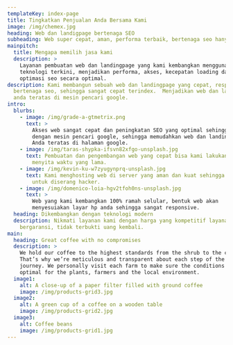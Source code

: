 ```yaml
---
templateKey: index-page
title: Tingkatkan Penjualan Anda Bersama Kami
image: /img/chemex.jpg
heading: Web dan landigpage bertenaga SEO
subheading: Web super cepat, aman, performa terbaik, bertenaga seo hanya 100 ribu perbulan
mainpitch:
  title: Mengapa memilih jasa kami
  description: >
    Layanan pembuatan web dan landingpage yang kami kembangkan menggunakan
    teknologi terkini, menjadikan performa, akses, kecepatan loading dan
    optimasi seo secara optimal.
description: Kami membangun sebuah web dan landingpage yang cepat, responsif,
  bertenaga seo, sehingga sangat cepat terindex.  Menjadikan web dan landingpage
  anda teratas di mesin pencari google.
intro:
  blurbs:
    - image: /img/grade-a-gtmetrix.png
      text: >
        Akses web sangat cepat dan peningkatan SEO yang optimal sehingga ramah
        dengan mesin pencari google, sehingga memudahkan web dan landingpage
        Anda teratas di halaman google.
    - image: /img/taras-shypka-ifsvn82xfgo-unsplash.jpg
      text: Pembuatan dan pengembangan web yang cepat bisa kami lakukan sehingga tidak
        menyita waktu yang lama.
    - image: /img/kevin-ku-w7zyugynprq-unsplash.jpg
      text: Kami menghosting web di server yang aman dan kuat sehingga kecil sekali
        untuk diserang hacker.
    - image: /img/domenico-loia-hgv2tfoh0ns-unsplash.jpg
      text: >
        Web yang kami kembangkan 100% ramah selular, bentuk web akan
        menyesuiakan layar hp anda sehingga sangat responsive.
  heading: Dikembangkan dengan teknologi modern
  description: Nikmati layanan kami dengan harga yang kompetitif layanan optimal
    bergaransi, tidak terbukti uang kembali.
main:
  heading: Great coffee with no compromises
  description: >
    We hold our coffee to the highest standards from the shrub to the cup.
    That’s why we’re meticulous and transparent about each step of the coffee’s
    journey. We personally visit each farm to make sure the conditions are
    optimal for the plants, farmers and the local environment.
  image1:
    alt: A close-up of a paper filter filled with ground coffee
    image: /img/products-grid3.jpg
  image2:
    alt: A green cup of a coffee on a wooden table
    image: /img/products-grid2.jpg
  image3:
    alt: Coffee beans
    image: /img/products-grid1.jpg
---
```

